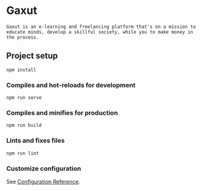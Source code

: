 # Gaxut
```
Gaxut is an e-learning and freelancing platform that's on a mission to educate minds, develop a skillful society, while you to make money in the process.
```

## Project setup
```
npm install
```

### Compiles and hot-reloads for development
```
npm run serve
```

### Compiles and minifies for production
```
npm run build
```

### Lints and fixes files
```
npm run lint
```

### Customize configuration
See [Configuration Reference](https://cli.vuejs.org/config/).
